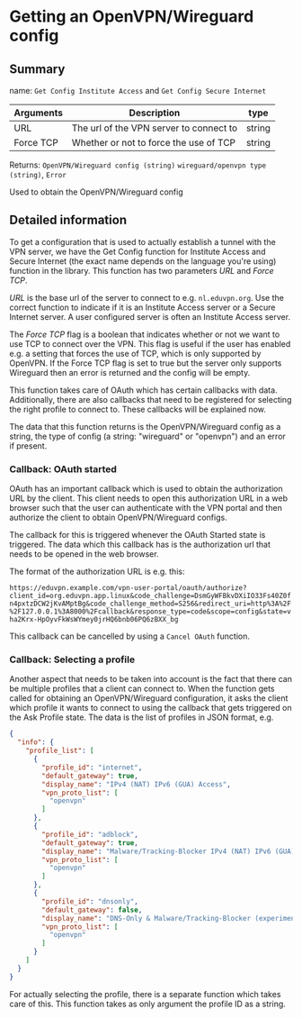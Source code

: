 # Getting an OpenVPN/Wireguard config
## Summary
name: `Get Config Institute Access` and `Get Config Secure Internet`

| Arguments | Description                             | type     |
| --------- | --------------------------------------  | -------- |
| URL       | The url of the VPN server to connect to | string   |
| Force TCP | Whether or not to force the use of TCP  | string   |

Returns: `OpenVPN/Wireguard config (string)` `wireguard/openvpn type (string)`, `Error`

Used to obtain the OpenVPN/Wireguard config

## Detailed information

To get a configuration that is used to actually establish a tunnel with the VPN server, we have the Get Config function for Institute Access and Secure Internet (the exact name depends on the language you're using) function in the library. This function has two parameters *URL* and *Force TCP*.

*URL* is the base url of the server to connect to
e.g. `nl.eduvpn.org`. Use the correct function to indicate if it is an Institute Access server or a Secure Internet server. A user configured server is often an Institute Access server.

The *Force TCP* flag is a boolean that indicates whether or not we want to use TCP to connect over the VPN. This flag is useful if the user has enabled e.g. a setting that forces the use of TCP, which is only supported by OpenVPN. If the Force TCP flag is set to true but the server only supports Wireguard then an error is returned and the config will be empty.

This function takes care of OAuth which has certain callbacks with data. Additionally, there are also callbacks that need to be registered for selecting the right profile to connect to. These callbacks will be explained now.

The data that this function returns is the OpenVPN/Wireguard config as a string, the type of config (a string: "wireguard" or "openvpn") and an error if present.

### Callback: OAuth started

OAuth has an important callback which is used to obtain the authorization URL by the client. This client needs to open this authorization URL in a web browser such that the user can authenticate with the VPN portal and then authorize the client to obtain OpenVPN/Wireguard configs.

The callback for this is triggered whenever the OAuth Started state is triggered. The data which this callback has is the authorization url that needs to be opened in the web browser.

The format of the authorization URL is e.g. this:

`https://eduvpn.example.com/vpn-user-portal/oauth/authorize?client_id=org.eduvpn.app.linux&code_challenge=DsmGyWFBkvDXiIO33Fs40Z0fn4pxtzDCW2jKvAMptBg&code_challenge_method=S256&redirect_uri=http%3A%2F%2F127.0.0.1%3A8000%2Fcallback&response_type=code&scope=config&state=vha2Krx-HpOyvFkWsWYmey0jrHQ6bnb06PQ6zBXX_bg`

This callback can be cancelled by using a `Cancel OAuth` function.

### Callback: Selecting a profile

Another aspect that needs to be taken into account is the fact that there can be multiple profiles that a client can connect to. When the function gets called for obtaining an OpenVPN/Wireguard configuration, it asks the client which profile it wants to connect to using the callback that gets triggered on the Ask Profile state. The data is the list of profiles in JSON format, e.g.

```json
{
  "info": {
    "profile_list": [
      {
        "profile_id": "internet",
        "default_gateway": true,
        "display_name": "IPv4 (NAT) IPv6 (GUA) Access",
        "vpn_proto_list": [
          "openvpn"
        ]
      },
      {
        "profile_id": "adblock",
        "default_gateway": true,
        "display_name": "Malware/Tracking-Blocker IPv4 (NAT) IPv6 (GUA)",
        "vpn_proto_list": [
          "openvpn"
        ]
      },
      {
        "profile_id": "dnsonly",
        "default_gateway": false,
        "display_name": "DNS-Only & Malware/Tracking-Blocker (experimental)",
        "vpn_proto_list": [
          "openvpn"
        ]
      }
    ]
  }
}
```

For actually selecting the profile, there is a separate function which takes care of this. This function takes as only argument the profile ID as a string.
